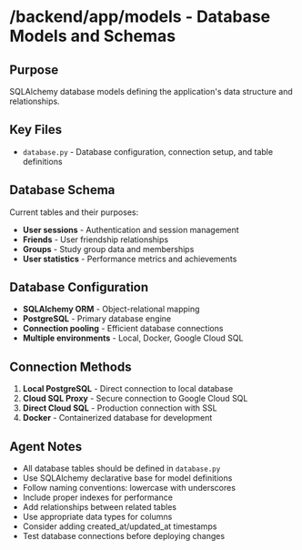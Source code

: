 # /backend/app/models - Database Models and Schemas

## Purpose
SQLAlchemy database models defining the application's data structure and relationships.

## Key Files
- `database.py` - Database configuration, connection setup, and table definitions

## Database Schema
Current tables and their purposes:
- **User sessions** - Authentication and session management
- **Friends** - User friendship relationships
- **Groups** - Study group data and memberships
- **User statistics** - Performance metrics and achievements

## Database Configuration
- **SQLAlchemy ORM** - Object-relational mapping
- **PostgreSQL** - Primary database engine
- **Connection pooling** - Efficient database connections
- **Multiple environments** - Local, Docker, Google Cloud SQL

## Connection Methods
1. **Local PostgreSQL** - Direct connection to local database
2. **Cloud SQL Proxy** - Secure connection to Google Cloud SQL
3. **Direct Cloud SQL** - Production connection with SSL
4. **Docker** - Containerized database for development

## Agent Notes
- All database tables should be defined in `database.py`
- Use SQLAlchemy declarative base for model definitions
- Follow naming conventions: lowercase with underscores
- Include proper indexes for performance
- Add relationships between related tables
- Use appropriate data types for columns
- Consider adding created_at/updated_at timestamps
- Test database connections before deploying changes
